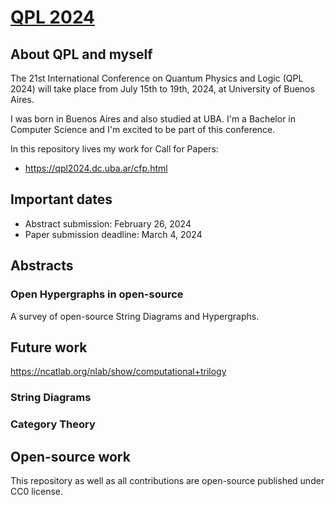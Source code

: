 # [QPL 2024](https://qpl2024.dc.uba.ar/)

## About QPL and myself

The 21st International Conference on Quantum Physics and Logic (QPL 2024) will take place from July 15th to 19th, 2024, at University of Buenos Aires.

I was born in Buenos Aires and also studied at UBA. I'm a Bachelor in Computer Science and I'm excited to be part of this conference.

In this repository lives my work for Call for Papers:
* https://qpl2024.dc.uba.ar/cfp.html

## Important dates

* Abstract submission: February 26, 2024
* Paper submission deadline: March 4, 2024

## Abstracts
### Open Hypergraphs in open-source
A survey of open-source String Diagrams and Hypergraphs.

## Future work
https://ncatlab.org/nlab/show/computational+trilogy
### String Diagrams
### Category Theory


## Open-source work

This repository as well as all contributions are open-source published under CC0 license.


